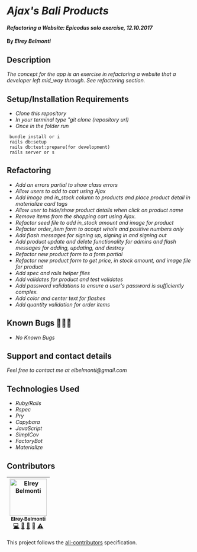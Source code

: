 # _Ajax's Bali Products_

#### _Refactoring a Website: Epicodus solo exercise, 12.10.2017_

#### By _**Elrey Belmonti**_

## Description

_The concept for the app is an exercise in refactoring a website that a developer left mid_way through. See refactoring section._

## Setup/Installation Requirements
* _Clone this repository_
* _In your terminal type "git clone (repository url)_
* _Once in the folder run_
```
 bundle install or i
 rails db:setup
 rails db:test:prepare(for development)
 rails server or s
```

## Refactoring
* _Add an errors partial to show class errors_
* _Allow users to add to cart using Ajax_
* _Add image and in_stock column to products and place product detail in materialize card tags_
* _Allow user to hide/show product details when click on product name_
* _Remove items from the shopping cart using Ajax._
* _Refactor seed file to add in_stock amount and image for product_
* _Refacter order_item form to accept whole and positive numbers only_
* _Add flash messages for signing up, signing in and signing out_
* _Add product update and delete functionality for admins and flash messages for adding, updating, and destroy_
* _Refactor new product form to a form partial_
* _Refactor new product form to get price, in stock amount, and image file for product_
* _Add spec and rails helper files_
* _Add validates for product and test validates_
* _Add password validations to ensure a user's password is sufficiently complex._
* _Add color and center text for flashes_
* _Add quantity validation for order items_

## Known Bugs 🐛🐛🐛

* _No Known Bugs_

## Support and contact details

_Feel free to contact me at elbelmonti@gmail.com_

## Technologies Used

* _Ruby/Rails_
* _Rspec_
* _Pry_
* _Capybara_
* _JavaScript_
* _SimplCov_
* _FactoryBot_
* _Materialize_

## Contributors

<!-- Contributors START
Elrey_Belmonti ElreyB https://github.com/ElreyB code doc bug design tests
Contributors END -->
<!-- Contributors table START -->
| <img src="https://avatars.githubusercontent.com/ElreyB?s=100" width="100" alt="Elrey Belmonti" /><br />[<sub>Elrey Belmonti</sub>](https://github.com/ElreyB)<br />[💻](https://github.com/ElreyB/word-definer/commits?author=ElreyB) [📖](https://github.com/ElreyB/word-definer/commits?author=ElreyB) [🐛](https://github.com/ElreyB/word-definer/issues?q=author%3AElreyB) 🎨 [⚠️](https://github.com/ElreyB/word-definer/commits?author=ElreyB) |
| :---: |
<!-- Contributors table END -->
This project follows the [all-contributors](https://github.com/kentcdodds/all-contributors) specification.
